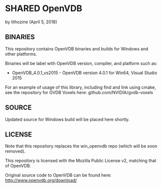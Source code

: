 
SHARED OpenVDB 
================================================================================

by lithozine (April 5, 2018)


BINARIES
----------------------
This repository contains OpenVDB binaries and builds for Windows and other platforms.

Binaries will be label with OpenVDB version, compiler, and platform such as:
- OpenVDB_4.0.1_vs2015 - OpenVDB version 4.0.1 for Win64, Visual Studio 2015

For an example of usage of this library, including find and link using cmake, see the repository for GVDB Voxels here: github.com/NVIDIA/gvdb-voxels

SOURCE
----------------------
Updated source for Windows build will be placed here shortly.

LICENSE
----------------------
Note that this repository replaces the win_openvdb repo (which will be soon removed).

This repository is licensed with the Mozilla Public License v2, matching that of OpenVDB.

Original source code to OpenVDB can be found here: http://www.openvdb.org/download/



